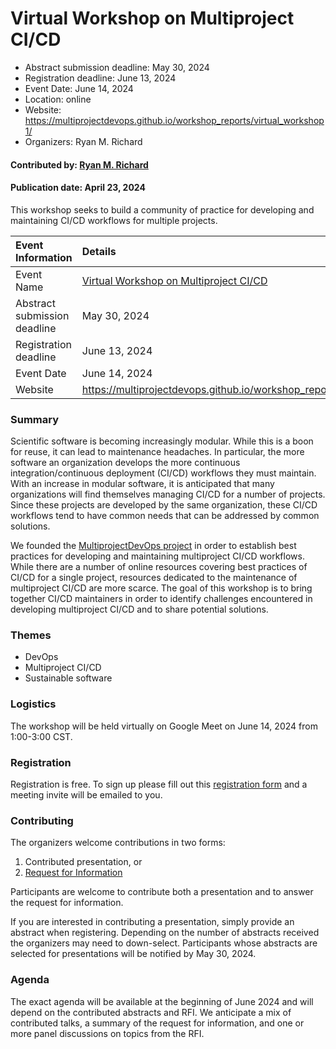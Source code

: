 # Virtual Workshop on Multiproject CI/CD

- Abstract submission deadline: May 30, 2024
- Registration deadline: June 13, 2024
- Event Date: June 14, 2024
- Location: online
- Website: https://multiprojectdevops.github.io/workshop_reports/virtual_workshop1/
- Organizers: Ryan M. Richard

#### Contributed by: [Ryan M. Richard](https://github.com/ryanmrichard)

#### Publication date: April 23, 2024

<!-- deck text start --> 
This workshop seeks to build a community of practice for developing and maintaining CI/CD workflows for multiple projects.
<!-- deck text ends -->

Event Information | Details
:--- | :---			   
Event Name | [Virtual Workshop on Multiproject CI/CD](https://multiprojectdevops.github.io/workshop_reports/virtual_workshop1/)
Abstract submission deadline | May 30, 2024
Registration deadline | June 13, 2024
Event Date | June 14, 2024
Website | https://multiprojectdevops.github.io/workshop_reports/virtual_workshop1/


### Summary

Scientific software is becoming increasingly modular. While this is a boon for reuse, it can lead to maintenance headaches. In particular, the more software
an organization develops the more continuous integration/continuous deployment
(CI/CD) workflows they must maintain. With an increase in modular software,
it is anticipated that many organizations will find themselves managing CI/CD
for a number of projects. Since these projects are developed by the same 
organization, these CI/CD workflows tend to have common needs that can be
addressed by common solutions.

We founded the [MultiprojectDevOps project](https://multiprojectdevops.github.io) in order to establish best practices 
for developing and maintaining multiproject CI/CD workflows. While there are a
number of online resources covering best practices of CI/CD for a single 
project, resources dedicated to the maintenance of multiproject CI/CD are more 
scarce. The goal of this workshop is to bring together CI/CD maintainers in 
order to identify challenges encountered in developing multiproject CI/CD and to 
share potential solutions. 

### Themes

- DevOps
- Multiproject CI/CD
- Sustainable software

### Logistics

The workshop will be held virtually on Google Meet on June 14, 2024 from 1:00-3:00 CST.

### Registration

Registration is free. To sign up please fill out this [registration form](https://forms.gle/b4xwFW1UKa7GfySw7)
and a meeting invite will be emailed to you.

### Contributing

The organizers welcome contributions in two forms:

1. Contributed presentation, or
2. [Request for Information](https://forms.gle/sG1m1RF5PrhgvE9W7)

Participants are welcome to contribute both a presentation and to answer the 
request for information. 

If you are interested in contributing a presentation, simply provide an abstract
when registering. Depending on the number of abstracts received the organizers
may need to down-select. Participants whose abstracts are selected for
presentations will be notified by May 30, 2024.

### Agenda

The exact agenda will be available at the beginning of June 2024 and will depend on the contributed abstracts and RFI. We anticipate a mix of
contributed talks, a summary of the request for information, and one or more panel discussions on topics from the RFI.

<!---
Publish: yes
Topics: conferences and workshops, release and deployment, continuous integration testing
--->
